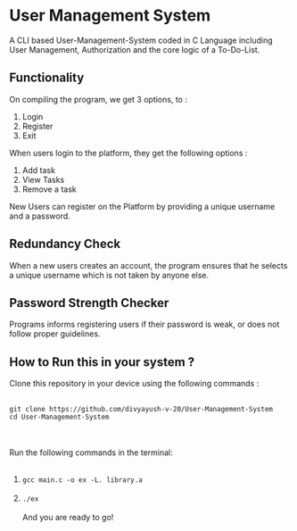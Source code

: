 # User Management System
A CLI based User-Management-System coded in C Language including User Management, Authorization
and the core logic of a To-Do-List.

## Functionality
On compiling the program, we get 3 options, to :
1. Login
2. Register
3. Exit

When users login to the platform, they get the following options : 
1. Add task
2. View Tasks
3. Remove a task

New Users can register on the Platform by providing a unique username and a password.

## Redundancy Check
When a new users creates an account, the program ensures that he selects a unique 
username which is not taken by anyone else.

## Password Strength Checker
Programs informs registering users if their password is weak, or does not
follow proper guidelines.

## How to Run this in your system ? 
Clone this repository in your device using the following commands :  <br><br>
```
git clone https://github.com/divyayush-v-20/User-Management-System
cd User-Management-System
```
<br><br>
Run the following commands in the terminal: <br> <br>
1. `gcc main.c -o ex -L. library.a`<br> <br>
2. `./ex`<br> <br>
And you are ready to go!
